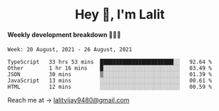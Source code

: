 <h1 align="center">Hey 👋, I'm Lalit</h1>

#### Weekly development breakdown 👨🏻‍💻
<!--START_SECTION:waka-->
```text
Week: 20 August, 2021 - 26 August, 2021

TypeScript   33 hrs 53 mins  ███████████████████████░░   92.64 % 
Other        1 hr 16 mins    █░░░░░░░░░░░░░░░░░░░░░░░░   03.49 % 
JSON         30 mins         ▒░░░░░░░░░░░░░░░░░░░░░░░░   01.39 % 
JavaScript   13 mins         ░░░░░░░░░░░░░░░░░░░░░░░░░   00.61 % 
HTML         12 mins         ░░░░░░░░░░░░░░░░░░░░░░░░░   00.59 % 
```
<!--END_SECTION:waka-->

Reach me at → lalitvijay9480@gmail.com
